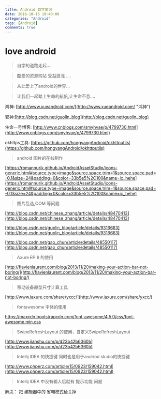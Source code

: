 ```yaml
---
title: Android 自学笔记
date: 2016-10-15 19:40:00
categories: "Android" 
tags: [Android]
comments: true
---
```

# love android  #
> 自学的道路走起....

> 酷爱的资源网站 受益匪浅 .... 

> 从此爱上了android的世界...

> 让我们一起踏上生命的航帆,让生命不息....

<!--more-->


鸿神: [http://www.xueandroid.com/](http://www.xueandroid.com/ "鸿神")

郭神:[http://blog.csdn.net/guolin_blog](http://blog.csdn.net/guolin_blog)

生命一号博客: [http://www.cnblogs.com/smyhvae/p/4799730.html](http://www.cnblogs.com/smyhvae/p/4799730.html)

okhttps工具: [https://github.com/hongyangAndroid/okhttputils](https://github.com/hongyangAndroid/okhttputils)

> android 图片的在线制作

[https://romannurik.github.io/AndroidAssetStudio/icons-generic.html#source.type=image&source.space.trim=1&source.space.pad=-0.1&size=24&padding=0&color=33b5e5%2C100&name=ic_hehe](https://romannurik.github.io/AndroidAssetStudio/icons-generic.html#source.type=image&source.space.trim=1&source.space.pad=-0.1&size=24&padding=0&color=33b5e5%2C100&name=ic_hehe)


> 图片乱选,OOM 等问题

[http://blog.csdn.net/chinese_zhang/article/details/48470413](http://blog.csdn.net/chinese_zhang/article/details/48470413)

[http://blog.csdn.net/guolin_blog/article/details/9316683](http://blog.csdn.net/guolin_blog/article/details/9316683)

[http://blog.csdn.net/gao_chun/article/details/48550117](http://blog.csdn.net/gao_chun/article/details/48550117)


> Axure RP 8 的使用

 [http://flavienlaurent.com/blog/2013/11/20/making-your-action-bar-not-boring/](http://flavienlaurent.com/blog/2013/11/20/making-your-action-bar-not-boring/)

> 移动设备原型尺寸计算工具

[http://www.iaxure.com/share/yxcc/](http://www.iaxure.com/share/yxcc/)

> fontawesome 字体的使用

https://maxcdn.bootstrapcdn.com/font-awesome/4.5.0/css/font-awesome.min.css


> SwipeRefreshLayout 的使用，自定义SwipeRefreshLayout

[http://www.jianshu.com/p/d23b42b6360b](http://www.jianshu.com/p/d23b42b6360b)

> Intellij IDEA 的快捷键  同时也是用于andriod studio的快捷键

[http://www.phperz.com/article/15/0923/159042.html](http://www.phperz.com/article/15/0923/159042.html)

> Intellij IDEA 中没有输入后就有 提示功能 问题

解决： 把 编辑器中的 省电模式给关掉

